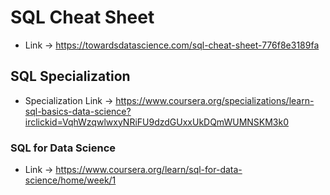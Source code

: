 # SQL Cheat Sheet

* Link -> <https://towardsdatascience.com/sql-cheat-sheet-776f8e3189fa>

## SQL Specialization

* Specialization Link -> <https://www.coursera.org/specializations/learn-sql-basics-data-science?irclickid=VqhWzqwlwxyNRiFU9dzdGUxxUkDQmWUMNSKM3k0>

### SQL for Data Science

* Link -> <https://www.coursera.org/learn/sql-for-data-science/home/week/1>
